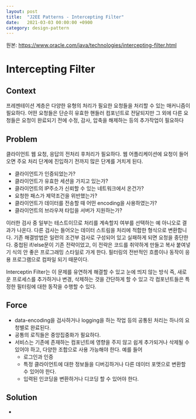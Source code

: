 ```yaml
---
layout: post
title:  "J2EE Patterns - Intercepting Filter"
date:   2021-03-03 00:00:00 +0900
category: design-pattern
---
```

원본: https://www.oracle.com/java/technologies/intercepting-filter.html

# Intercepting Filter

## Context
프레젠테이션 계층은 다양한 유형의 처리가 필요한 요청들을 처리할 수 있는 매커니즘이 필요하다. 어떤 요청들은 단순히 유효한 핸들러 컴포넌트로 전달되지만 그 외에 다른 요청들은 요청이 완료되기 전에 수정, 감사, 압축을 해제하는 등의 추가작업이 필요하다

## Problem
클라이언트 웹 요청, 응답의 전처리 후처리가 필요하다. 웹 어플리케이션에 요청이 들어오면 주요 처리 단계에 진입하기 전까지 많은 단계를 거치게 된다.
- 클라이언트가 인증되었는가?
- 클라이언트가 유효한 세션을 가지고 있는가?
- 클라이언트의 IP주소가 신뢰할 수 있는 네트워크에서 온건가?
- 요청한 패스가 제약조건을 위반했는가?
- 클라이언트가 데이터를 전송할 때 어떤 encoding을 사용하였는가?
- 클라이언트의 브라우져 타입을 서버가 지원하는가?

이러한 검사 중 일부는 테스트이므로 처리를 계속할지 여부를 선택하는 예 아니오로 결과가 나온다. 다른 검사는 들어오는 데이터 스트림을 처리에 적합한 형식으로 변환합니다. 기존 해결방법은 일련의 조건부 검사로 구성되어 있고 실패하게 되면 요청을 중단한다. 중첩된 if/else문이 기존 전략이었고, 이 전략은 코드를 취약하게 만들고 복사 붙여넣기 식의 안 좋은 프로그래밍 스타일로 가게 한다. 필터링의 전반적인 흐름이나 동작이 응용 프로그램으로 컴파일 되기 때문이다.

Interceptin Filter는 이 문제를 유연하게 해결할 수 있고 눈에 띄지 않는 방식 즉, 새로운 프로세스를 추가하거나 변경, 삭제하는 것을 간단하게 할 수 있고 각 컴포넌트들은 특정한 필터링에 대한 동작을 수행할 수 있다.

## Force
- data-encoding을 검사하거나 logging을 하는 작업 등의 공통된 처리는 하나의 요청별로 완료된다.
- 공통의 로직들은 중앙집중화가 필요하다.
- 서비스는 기존에 존재하는 컴포넌트에 영향을 주지 않고 쉽게 추가되거나 삭제될 수 있어야 하고, 다양한 조합으로 사용 가능해야 한다. 예를 들어
    - 로그인과 인증
    - 특정 클라이언트에 대한 정보들을 디버깅하거나 다른 데이터 포맷으로 변환할 수 있어야 한다.
    - 입력된 인코딩을 변환하거나 디코딩 할 수 있어야 한다.

## Solution
- 
